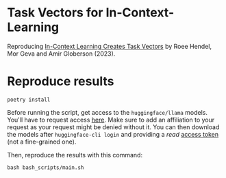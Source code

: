 # Task Vectors for In-Context-Learning

Reproducing [In-Context Learning Creates Task Vectors](https://arxiv.org/abs/2310.15916) by
Roee Hendel, Mor Geva and Amir Globerson (2023). 

# Reproduce results
```commandline
poetry install
```

Before running the script, get access to the `huggingface/llama` models.
You'll have to request access [here](https://huggingface.co/meta-llama/Llama-3.2-1B).
Make sure to add an affiliation to your request as your request might be denied without it.
You can then download the models after `huggingface-cli login` and providing a *read* [access token](https://huggingface.co/settings/tokens) (not a fine-grained one).


Then, reproduce the results with this command:
```commandline
bash bash_scripts/main.sh
```
